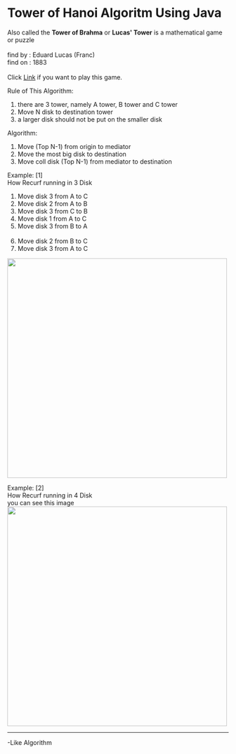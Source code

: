 # Tower of Hanoi Algoritm Using Java 
Also called the <b> Tower of Brahma</b> or <b>Lucas' Tower</b> is a mathematical game or puzzle
<br/><br/>
find by : Eduard Lucas (Franc) <br/>
find on : 1883 <br/>
<br/>
Click <a href="http://www.web-games-online.com/towers-of-hanoi/">Link</a> if you want to play this game.

Rule of This Algorithm:<br/>
<ol>
	<li>there are 3 tower, namely A tower, B tower and C tower</li>
	<li>Move N disk to destination tower</li>	
	<li>a larger disk should not be put on the smaller disk</li>
</ol>

Algorithm:
<ol>
	<li>Move (Top N-1) from origin to mediator</li>
	<li>Move the most big disk to destination</li>
	<li>Move coll disk (Top N-1) from mediator to destination</li>
</ol>

Example: [1] <br/>
How Recurf running in 3 Disk <br/>
<ol>
	<li>Move disk 3 from A to C</li>
	<li>Move disk 2 from A to B </li>
	<li>Move disk 3 from C to B</li>
	<li>Move disk 1 from A to C</li>
	<li>Move disk 3 from B to A</li>
	<br/>
	<li>Move disk 2 from B to C</li>
	<li>Move disk 3 from A to C</li>
</ol>
<img src="https://1.bp.blogspot.com/-y4sfP0IXYGA/XK7A8sosClI/AAAAAAAAAcg/jH4MCinyRl8Jyv0t-A4TSVC9K4GvSZMmQCLcBGAs/s640/3%2Bmenara%2Bhanoi.jpg" height="500" width="500">

Example: [2] <br/>
How Recurf running in 4 Disk <br/>
you can see this image <br/>
<img src="https://3.bp.blogspot.com/-p_t-2AAbWes/XK7A8l6OixI/AAAAAAAAAcc/bU7BLapZEfMupH37JhdF0Gt9fDgAJ0XYACLcBGAs/s640/4%2Bmenara%2Bhanoi.jpg" height="500" width="500">
<br/><hr/>
-Like Algorithm
